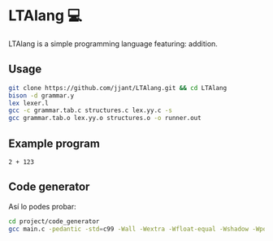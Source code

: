 # LTAlang 💻

LTAlang is a simple programming language featuring: addition.

## Usage

```bash
git clone https://github.com/jjant/LTAlang.git && cd LTAlang
bison -d grammar.y
lex lexer.l
gcc -c grammar.tab.c structures.c lex.yy.c -s
gcc grammar.tab.o lex.yy.o structures.o -o runner.out
```

## Example program

```
2 + 123
```


## Code generator
Así lo podes probar:
```bash
cd project/code_generator
gcc main.c -pedantic -std=c99 -Wall -Wextra -Wfloat-equal -Wshadow -Wpointer-arith -Wstrict-prototypes -Wstrict-overflow=5 -Waggregate-return -Wcast-qual -Wswitch-default -Wswitch-enum -Wunreachable-code -Wno-unused-parameter -Wno-unused-function -Wno-unused-variable -Werror -pedantic-errors -Wmissing-prototypes && ./a.out
```

